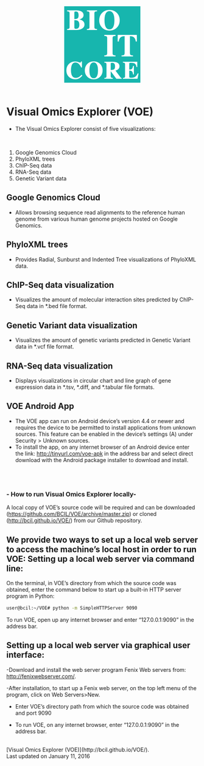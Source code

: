 <div style="text-align:center"><img src ="images/BioITCore_Logo_voe.png" width=200 height=200/></div> <br />
 
Visual Omics Explorer (VOE)
==================

- The Visual Omics Explorer consist of five visualizations: 
<br />

<ol>
<li>Google Genomics Cloud</li>
<li>PhyloXML trees</li>
<li>ChIP-Seq data</li>
<li>RNA-Seq data</li>
<li>Genetic Variant data</li>
</ol>
 
Google Genomics Cloud
---------------
- Allows browsing sequence read alignments to the reference human genome from various human genome projects hosted on Google Genomics.
 
PhyloXML trees
----------------
- Provides Radial, Sunburst and Indented Tree visualizations of PhyloXML data.
 
ChIP-Seq data visualization
---------------------------
- Visualizes the amount of molecular interaction sites predicted by ChIP-Seq data in *.bed file format.
 
Genetic Variant data visualization
--------------------------------------
- Visualizes the amount of genetic variants predicted in Genetic Variant data in *.vcf file format.
 
RNA-Seq data visualization
--------------------------
- Displays visualizations in circular chart and line graph of gene expression data in *.tsv, *.diff, and *.tabular file formats.
 
VOE Android App
--------------------------
 
- The VOE app can run on Android device’s version 4.4 or newer and requires the device to be permitted to install applications from unknown sources. This feature can be enabled in the device’s settings (A) under Security > Unknown sources.
- To install the app, on any internet browser of an Android device enter the link: http://tinyurl.com/voe-apk in the address bar and select direct download with the Android package installer to download and install.
 
<br /><br />
 
### - How to run Visual Omics Explorer locally- ###
 
A local copy of VOE’s source code will be required and can be downloaded (https://github.com/BCIL/VOE/archive/master.zip) or cloned (http://bcil.github.io/VOE/) from our Github repository.
 
We provide two ways to set up a local web server to access the machine’s local host in order to run VOE:
Setting up a local web server via command line:
--------------------------------
 
On the terminal, in VOE’s directory from which the source code was obtained, enter the command below to start up a built-in HTTP server program in Python:

```bash 
user@bcil:~/VOE# python -m SimpleHTTPServer 9090
```
To run VOE, open up any internet browser and enter “127.0.0.1:9090” in the address bar.
 
Setting up a local web server via graphical user interface:
--------------------------------
 
-Download and install the web server program Fenix Web servers from: http://fenixwebserver.com/. 

-After installation, to start up a Fenix web server, on the top left menu of the program, click on Web Servers>New.

- Enter VOE’s directory path from which the source code was obtained and port 9090

- To run VOE, on any internet browser, enter “127.0.0.1:9090” in the address bar.

<br />
[Visual Omics Explorer (VOE)](http://bcil.github.io/VOE/). <br />
Last updated on January 11, 2016
